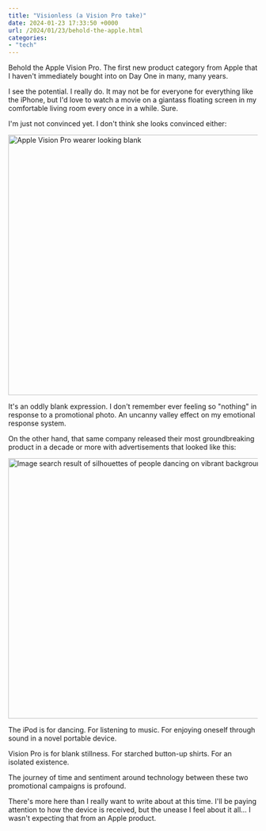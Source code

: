 ```yaml
---
title: "Visionless (a Vision Pro take)"
date: 2024-01-23 17:33:50 +0000
url: /2024/01/23/behold-the-apple.html
categories:
- "tech"
---
```

Behold the Apple Vision Pro. The first new product category from Apple that I haven't immediately bought into on Day One in many, many years.

I see the potential. I really do. It may not be for everyone for everything like the iPhone, but I'd love to watch a movie on a giantass floating screen in my comfortable living room every once in a while. Sure.

I'm just not convinced yet. I don't think she looks convinced either:

<img src="https://ericbrookfield.com/uploads/2024/cleanshot-2024-01-23-at-11.46.452x.png" width="600" height="525" alt="Apple Vision Pro wearer looking blank">

It's an oddly blank expression. I don't remember ever feeling so "nothing" in response to a promotional photo. An uncanny valley effect on my emotional response system.

On the other hand, that same company released their most groundbreaking product in a decade or more with advertisements that looked like this:

<img src="https://ericbrookfield.com/uploads/2024/cleanshot-2024-01-23-at-11.46.362x.png" width="600" height="525" alt="Image search result of silhouettes of people dancing on vibrant backgrounds with ipods">

The iPod is for dancing. For listening to music. For enjoying oneself through sound in a novel portable device.

Vision Pro is for blank stillness. For starched button-up shirts. For an isolated existence.

The journey of time and sentiment around technology between these two promotional campaigns is profound. 

There's more here than I really want to write about at this time. I'll be paying attention to how the device is received, but the unease I feel about it all… I wasn't expecting that from an Apple product.


